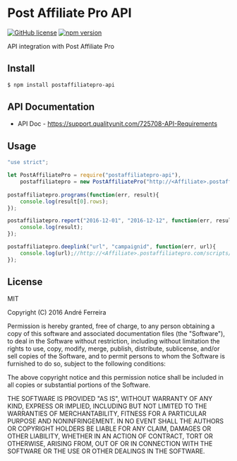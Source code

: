 # Post Affiliate Pro API

[![GitHub license](https://img.shields.io/badge/license-MIT-blue.svg)](https://raw.githubusercontent.com/andrehrf/postaffiliatepro-nodejs-api/master/LICENSE)
[![npm version](https://badge.fury.io/js/postaffiliatepro-api.svg)](https://badge.fury.io/js/postaffiliatepro-api)

API integration with Post Affiliate Pro 

## Install

```bash
$ npm install postaffiliatepro-api
```

## API Documentation

* API Doc - https://support.qualityunit.com/725708-API-Requirements
 
## Usage

```js
"use strict";

let PostAffiliatePro = require("postaffiliatepro-api"),
    postaffiliatepro = new PostAffiliatePro("http://<Affiliate>.postaffiliatepro.com/scripts/server.php", "http://<Affiliate>.postaffiliatepro.com/affiliates/login.php", "user", "pass");
    
postaffiliatepro.programs(function(err, result){
    console.log(result[0].rows);
});

postaffiliatepro.report("2016-12-01", "2016-12-12", function(err, result){
    console.log(result);
});

postaffiliatepro.deeplink("url", "campaignid", function(err, url){
    console.log(url);//http://<Affiliate>.postaffiliatepro.com/scripts/hcxulqhak?a_aid=itssimple&desturl=http%3A%2F%2Fwww.abouthome.com.br%2F&a_cid=8ac295e8
});
```

## License

  MIT
  
  Copyright (C) 2016 André Ferreira

  Permission is hereby granted, free of charge, to any person obtaining a copy of this software and associated documentation files (the "Software"), to deal in the Software without restriction, including without limitation the rights to use, copy, modify, merge, publish, distribute, sublicense, and/or sell copies of the Software, and to permit persons to whom the Software is furnished to do so, subject to the following conditions:

  The above copyright notice and this permission notice shall be included in all copies or substantial portions of the Software.

  THE SOFTWARE IS PROVIDED "AS IS", WITHOUT WARRANTY OF ANY KIND, EXPRESS OR IMPLIED, INCLUDING BUT NOT LIMITED TO THE WARRANTIES OF MERCHANTABILITY, FITNESS FOR A PARTICULAR PURPOSE AND NONINFRINGEMENT. IN NO EVENT SHALL THE AUTHORS OR COPYRIGHT HOLDERS BE LIABLE FOR ANY CLAIM, DAMAGES OR OTHER LIABILITY, WHETHER IN AN ACTION OF CONTRACT, TORT OR OTHERWISE, ARISING FROM, OUT OF OR IN CONNECTION WITH THE SOFTWARE OR THE USE OR OTHER DEALINGS IN THE SOFTWARE.